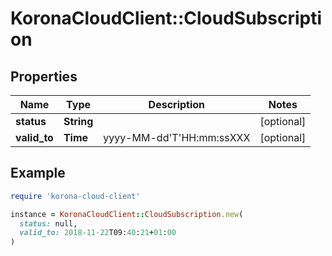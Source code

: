 # KoronaCloudClient::CloudSubscription

## Properties

| Name | Type | Description | Notes |
| ---- | ---- | ----------- | ----- |
| **status** | **String** |  | [optional] |
| **valid_to** | **Time** | yyyy-MM-dd&#39;T&#39;HH:mm:ssXXX | [optional] |

## Example

```ruby
require 'korona-cloud-client'

instance = KoronaCloudClient::CloudSubscription.new(
  status: null,
  valid_to: 2018-11-22T09:40:21+01:00
)
```

